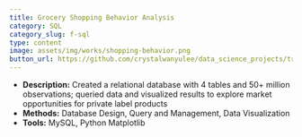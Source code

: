 ```yaml
---
title: Grocery Shopping Behavior Analysis
category: SQL
category_slug: f-sql
type: content
image: assets/img/works/shopping-behavior.png
button_url: https://github.com/crystalwanyulee/data_science_projects/tree/master/SQL_project/Shopper%20Behavior%20Analysis
---
```


* **Description:** Created a relational database with 4 tables and 50+ million observations; queried data and visualized results to explore market opportunities for private label products
* **Methods:** Database Design, Query and Management, Data Visualization
* **Tools:** MySQL, Python Matplotlib

